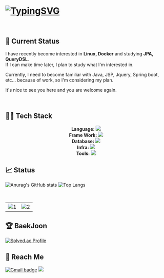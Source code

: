 # [![TypingSVG](https://readme-typing-svg.demolab.com?lines=Hello!+You're+Welcom+To+My+Profile;My+Name+Is+Lee+In+Bok+From+Korea;I+Am+A+Junior+Backend+Developer;Passionate+Enthusiastic+Ambivert;Those+Words+That+Means+me;Feel+Free+To+Contact+Me+↓↓↓)](https://git.io/typing-svg)

</br>

## 👋 Current Status
I have recently become interested in <b>Linux, Docker</b> and studying <b>JPA, QueryDSL</b>.  
If I can make time later, I plan to study what I'm interested in.

Currently, I need to become familiar with Java, JSP, Jquery, Spring boot, etc... because of work, so I'm considering my plan. 
  
It's nice to see you here and you are welcome again.

</br>

## 🧑‍💻 Tech Stack
<p align="center">
  <b>Language: </b>
  <a href="https://skillicons.dev">
    <img src="https://skillicons.dev/icons?i=java,js,python,typescript,c" />
  </a>
  </br>
  <b>Frame Work: </b>
  <a href="https://skillicons.dev">
    <img src="https://skillicons.dev/icons?i=spring,nestjs,express,flask" />
  </a>
  </br>
  <b>Database: </b>
  <a href="https://skillicons.dev">
    <img src="https://skillicons.dev/icons?i=mysql,mongodb,postgres,redis" />
  </a>
  </br>
  <b>Infra: </b>
  <a href="https://skillicons.dev">
    <img src="https://skillicons.dev/icons?i=aws,docker,linux,nginx" />
  </a>
  </br>
  <b>Tools: </b>
  <a href="https://skillicons.dev">
    <img src="https://skillicons.dev/icons?i=github,idea,discord,eclipse,figma,notion,postman,vscode" />
  </a>
</p>

## 📈 Status

![Anurag's GitHub stats](https://github-readme-stats.vercel.app/api?username=nashs789\&show_icons=true\&theme=radical)
![Top Langs](https://github-readme-stats.vercel.app/api/top-langs/?username=nashs789&layout=compact&hide=css,html,cpp,perl&size_weight=0&count_weight=1)

<br/>
<table><tr>
  <td valign="center" width="50%">
  <div align="center">  
    <picture >
      <source media="(prefers-color-scheme: light)" srcset="https://github-readme-stats-sigma-five.vercel.app/api?username=nashs789&icon_color=24292E&text_bold=false&hide_border=true&show_icons=true&card_width=50&&line_height=26theme=default&show_icons=true&hide_title=true">
      <source media="(prefers-color-scheme: dark)" srcset="https://github-readme-stats-sigma-five.vercel.app/api?username=nashs789&icon_color=CCCCCC&text_bold=false&hide_border=true&show_icons=true&card_width=50&line_height=26&theme=react&show_icons=true&hide_title=true&bg_color=0D1116">
      <img alt="1" src="https://github-readme-stats-sigma-five.vercel.app/api?username=nashs789&icon_color=24292E&text_bold=false&hide_border=true&show_icons=true&card_width=50&&line_height=26theme=default&show_icons=true&hide_title=true">
    </picture>
</div></td>
<td valign="center" width="50%"><div align="center">
    <picture>
      <source media="(prefers-color-scheme: light)" srcset="https://streak-stats.demolab.com/?user=nashs789&theme=default&hide_border=true&date_format=j%20M[%20Y]&ring=4F94EF&currStreakLabel=24292e">
      <source media="(prefers-color-scheme: dark)" srcset="https://streak-stats.demolab.com?user=nashs789&theme=dark&hide_border=true&date_format=j%20M%5B%20Y%5D&ring=56BCD9&currStreakLabel=DFF0F5&sideNums=DFF0F5&background=0D1116"> 
      <img alt="2" src="https://streak-stats.demolab.com/?user=nashs789&theme=default&hide_border=true&date_format=j%20M[%20Y]&ring=4F94EF&currStreakLabel=24292e">
  </picture>
  </div>
</td>
</tr></table>

## 🏆 BaekJoon

[![Solved.ac Profile](http://mazassumnida.wtf/api/v2/generate_badge?boj=nashs789)](https://solved.ac/nashs789/)

## 📩 Reach Me
[![Gmail badge](https://img.shields.io/badge/gmail-red?logo=gmail&style=for-the-badge&logoColor=white)](nashs789@gmail.com)
[<img src="https://img.shields.io/badge/tistory-FF6633?style=for-the-badge&logo=tistory&logoColor=white"/>](https://nashs789.tistory.com/)
</br>
